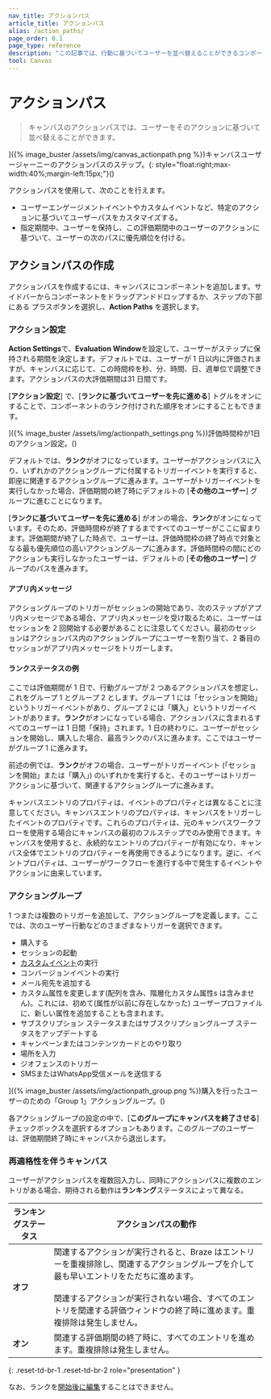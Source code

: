 ```yaml
---
nav_title: アクションパス
article_title: アクションパス 
alias: /action_paths/
page_order: 0.1
page_type: reference
description: "この記事では、行動に基づいてユーザーを並べ替えることができるコンポーネント、アクションパスの使い方を説明します。"
tool: Canvas
---
```


# アクションパス 

> キャンバスのアクションパスでは、ユーザーをそのアクションに基づいて並べ替えることができます。 

]({% image_buster /assets/img/canvas_actionpath.png %})キャンバスユーザージャーニーのアクションパスのステップ。{: style="float:right;max-width:40%;margin-left:15px;"}()

アクションパスを使用して、次のことを行えます。

* ユーザーエンゲージメントイベントやカスタムイベントなど、特定のアクションに基づいてユーザーパスをカスタマイズする。
* 指定期間中、ユーザーを保持し、この評価期間中のユーザーのアクションに基づいて、ユーザーの次のパスに優先順位を付ける。

## アクションパスの作成

アクションパスを作成するには、キャンバスにコンポーネントを追加します。サイドバーからコンポーネントをドラッグアンドドロップするか、ステップの下部にある<i class="fas fa-plus-circle"></i> プラスボタンを選択し、**Action Paths** を選択します。 

### アクション設定

**Action Settings**で、**Evaluation Window**を設定して、ユーザーがステップに保持される期間を決定します。デフォルトでは、ユーザーが 1 日以内に評価されますが、キャンバスに応じて、この時間枠を秒、分、時間、日、週単位で調整できます。アクションパスの大評価期間は31 日間です。

[**アクション設定**] で、[**ランクに基づいてユーザーを先に進める**] トグルをオンにすることで、コンポーネントのランク付けされた順序をオンにすることもできます。

]({% image_buster /assets/img/actionpath_settings.png %})評価時間枠が1日のアクション設定。()

デフォルトでは、**ランク**がオフになっています。ユーザーがアクションパスに入り、いずれかのアクショングループに付属するトリガーイベントを実行すると、即座に関連するアクショングループに進みます。ユーザーがトリガーイベントを実行しなかった場合、評価期間の終了時にデフォルトの [**その他のユーザー**] グループに進むことになります。

[**ランクに基づいてユーザーを先に進める**] がオンの場合、**ランク**がオンになっています。そのため、評価時間枠が終了するまですべてのユーザーがここに留まります。評価期間が終了した時点で、ユーザーは、評価時間枠の終了時点で対象となる最も優先順位の高いアクショングループに進みます。評価時間枠の間にどのアクションも実行しなかったユーザーは、デフォルトの [**その他のユーザー**] グループのパスを進みます。

#### アプリ内メッセージ

アクショングループのトリガーがセッションの開始であり、次のステップがアプリ内メッセージである場合、アプリ内メッセージを受け取るために、ユーザーはセッションを 2 回開始する必要があることに注意してください。最初のセッションはアクションパス内のアクショングループにユーザーを割り当て、2 番目のセッションがアプリ内メッセージをトリガーします。

#### ランクステータスの例

ここでは評価期間が 1 日で、行動グループが 2 つあるアクションパスを想定し、これをグループ 1 とグループ 2 とします。グループ 1 には「セッションを開始」というトリガーイベントがあり、グループ 2 には「購入」というトリガーイベントがあります。**ランク**がオンになっている場合、アクションパスに含まれるすべてのユーザーは 1 日間「保持」されます。1 日の終わりに、ユーザーがセッションを開始し、購入した場合、最高ランクのパスに進みます。ここではユーザーがグループ 1 に進みます。 

前述の例では、**ランク**がオフの場合、ユーザーがトリガーイベント (「セッションを開始」または「購入」) のいずれかを実行すると、そのユーザーはトリガーアクションに基づいて、関連するアクショングループに進みます。

キャンバスエントリのプロパティは、イベントのプロパティとは異なることに注意してください。キャンバスエントリのプロパティは、キャンバスをトリガーしたイベントのプロパティです。これらのプロパティは、元のキャンバスワークフローを使用する場合にキャンバスの最初のフルステップでのみ使用できます。キャンバスを使用すると、永続的なエントリのプロパティーが有効になり、キャンバス全体でエントリのプロパティーを再使用できるようになります。逆に、イベントプロパティは、ユーザーがワークフローを進行する中で発生するイベントやアクションに由来しています。

### アクショングループ

1 つまたは複数のトリガーを追加して、アクショングループを定義します。ここでは、次のユーザー行動などのさまざまなトリガーを選択できます。

- 購入する
- セッションの起動
- [カスタムイベント]({{site.baseurl}}/user_guide/data/custom_data/custom_events/)の実行
- コンバージョンイベントの実行
- メール宛先を追加する
- カスタム属性を変更します(配列を含み、階層化カスタム属性s は含みません)。これには、初めて(属性が以前に存在しなかった) ユーザープロファイルに、新しい属性を追加することも含まれます。
- サブスクリプション ステータスまたはサブスクリプショングループ ステータスをアップデートする
- キャンペーンまたはコンテンツカードとのやり取り
- 場所を入力
- ジオフェンスのトリガー
- SMSまたはWhatsApp受信メールを送信する

]({% image_buster /assets/img/actionpath_group.png %})購入を行ったユーザーのための「Group 1」アクショングループ。()

各アクショングループの設定の中で、[**このグループにキャンバスを終了させる**] チェックボックスを選択するオプションもあります。このグループのユーザーは、評価期間終了時にキャンバスから退出します。

### 再適格性を伴うキャンバス

ユーザーがアクションパスを複数回入力し、同時にアクションパスに複数のエントリがある場合、期待される動作は**ランキング**ステータスによって異なる。

| ランキングステータス | アクションパスの動作 |
|---|--------------|
| **オフ** | 関連するアクションが実行されると、Braze はエントリーを重複排除し、関連するアクショングループを介して最も早いエントリをただちに進めます。<br><br/> 関連するアクションが実行されない場合、すべてのエントリを関連する評価ウィンドウの終了時に進めます。重複排除は発生しません。 |
| **オン** | 関連する評価期間の終了時に、すべてのエントリを進めます。重複排除は発生しません。 |
{: .reset-td-br-1 .reset-td-br-2 role="presentation" }

なお、ランクを[開始後に編集]({{site.baseurl}}/post-launch_edits/)することはできません。


